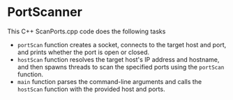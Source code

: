 # PortScanner
This C++ ScanPorts.cpp code does the following tasks
- `portScan` function creates a socket, connects to the target host and port, and prints whether the port is open or closed. 
- `hostScan` function resolves the target host's IP address and hostname, and then spawns threads to scan the specified ports using the `portScan` function. 
- `main` function parses the command-line arguments and calls the `hostScan` function with the provided host and ports.


